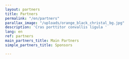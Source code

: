 ```yaml
---
layout: partners
title: Partners
permalink: "/en/partners"
parallax_image: "/uploads/orange_black_christal_bg.jpg"
description: 'Cras porttitor convallis ligula '
lang: en
ref: partners
main_partners_title: Main Partners
simple_partners_title: Sponsors

---
```

